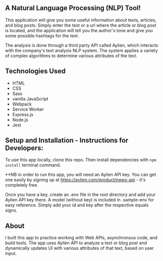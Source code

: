 ## A Natural Language Processing (NLP) Tool!
This application will give you some useful information about texts, articles, and blog posts. Simply enter the text or a url where the article or blog post is located, and the application will tell you the author's tone and give you some possible hashtags for the text.

The analysis is done through a third party API called Aylien, which interacts with the company's text analysis NLP system. The system applies a variety of complex algorithms to determine various attributes of the text.


## Technologies Used
- HTML
- CSS
- Sass
- vanilla JavaScript
- Webpack
- Service Worker
- Express.js
- Node.js
- Jest

## Setup and Installation - Instructions for Developers:
To use this app locally, clone this repo. Then install dependencies with `npm install` terminal command.

**NB in order to run this app, you will need an Aylien API key. You can get one easily by signing up at https://aylien.com/product/news-api - it's completely free.

Once you have a key, create an .env file in the root directory and add your Aylien API key there. A model (without key) is included in .sample-env for easy reference. Simply add your id and key after the respective equals signs.

## About
I built this app to practice working with Web APIs, asynchronous code, and build tools. The app uses Aylien API to analyze a text or blog post and dynamically updates UI with various attributes of that text, based on user input.
